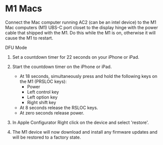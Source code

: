 # M1 Macs
Connect the Mac computer running AC2 (can be an intel device) to the M1 Mac computers (M1) UBS-C port closet to the display hinge with the power cable that shipped with the M1. Do this while the M1 is on, otherwise it will cause the M1 to restart.

DFU Mode

1. Set a countdown timer for 22 seconds on your iPhone or iPad.

2. Start the countdown timer on the iPhone or iPad.

	-  At 18 seconds, simultaneously press and hold the following keys on the M1 (PRSLOC keys):
		- Power
		- Left control key
	   - Left option key
	   - Right shift key
	- At 8 seconds release the RSLOC keys.
	- At zero seconds release power.

3. In Apple Configurator Right click on the device and select 'restore'.
4. The M1 device will now download and install any firmware updates and will be restored to a factory state.